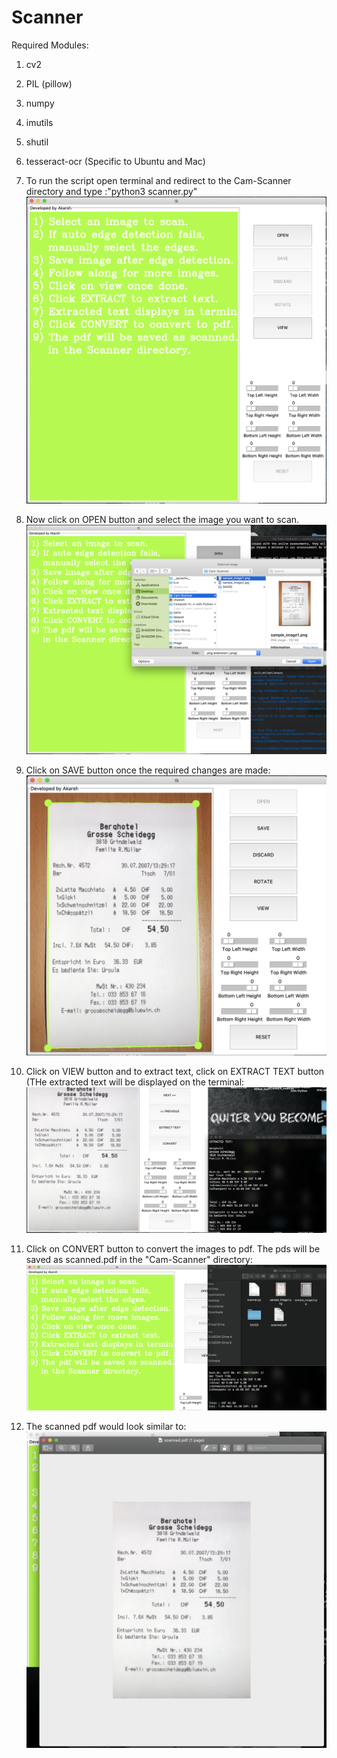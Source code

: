 # Scanner

Required Modules:
  1) cv2
  2) PIL (pillow)
  3) numpy
  4) imutils
  5) shutil
  6) tesseract-ocr (Specific to Ubuntu and Mac)
  
 1) To run the script open terminal and redirect to the Cam-Scanner directory and type :"python3 scanner.py"
 ![](Screenshots/ss1.png)
 
 2) Now click on OPEN button and select the image you want to scan.
 ![](Screenshots/ss2.png)
 
 3) Click on SAVE button once the required changes are made:
 ![](Screenshots/ss3.png)
 
 4) Click on VIEW button and to extract text, click on EXTRACT TEXT button (THe extracted text will be displayed on the terminal:
 ![](Screenshots/ss4.png)
 
 5) Click on CONVERT button to convert the images to pdf. The pds will be saved as scanned.pdf in the "Cam-Scanner" directory:
 ![](Screenshots/ss5.png)
 
 6) The scanned pdf would look similar to:
 ![](Screenshots/ss6.png)
 
 
